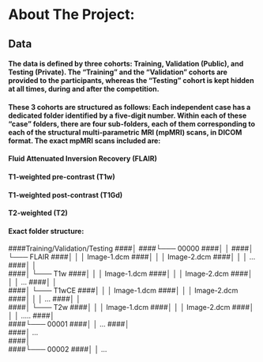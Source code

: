 <!-- ABOUT THE PROJECT -->
# About The Project: 

## Data

#### The data is defined by three cohorts: Training, Validation (Public), and Testing (Private). The “Training” and the “Validation” cohorts are provided to the participants, whereas the “Testing” cohort is kept hidden at all times, during and after the competition.
#### These 3 cohorts are structured as follows: Each independent case has a dedicated folder identified by a five-digit number. Within each of these “case” folders, there are four sub-folders, each of them corresponding to each of the structural multi-parametric MRI (mpMRI) scans, in DICOM format. The exact mpMRI scans included are:

#### Fluid Attenuated Inversion Recovery (FLAIR)
#### T1-weighted pre-contrast (T1w)
#### T1-weighted post-contrast (T1Gd)
#### T2-weighted (T2)
#### Exact folder structure:

####Training/Validation/Testing
####│
####└─── 00000
####│   │
####│   └─── FLAIR
####│   │   │ Image-1.dcm
####│   │   │ Image-2.dcm
####│   │   │ ...
####│   │   
####│   └─── T1w
####│   │   │ Image-1.dcm
####│   │   │ Image-2.dcm
####│   │   │ ...
####│   │   
####│   └─── T1wCE
####│   │   │ Image-1.dcm
####│   │   │ Image-2.dcm
####│   │   │ ...
####│   │   
####│   └─── T2w
####│   │   │ Image-1.dcm
####│   │   │ Image-2.dcm
####│   │   │ .....
####│   
####└─── 00001
####│   │ ...
####│   
####│ ...   
####│   
####└─── 00002
####│   │ ...